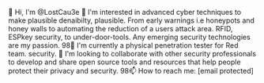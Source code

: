 👋 Hi, I'm @LostCau3e 👀 I'm interested in advanced cyber techniques to make plausible denaibilty, plausible. From early warnings i.e honeypots and honey walls to automating the reduction of a users attack area.
RFID, ESPkey security, to under-door-tools. Any emerging security technologies are my passion. 
98🌱 I'm currently a physical penetration tester for Red team. security. 
💞️ I'm looking to collaborate with other security professionals to develop and share open source tools and resources that help people protect their privacy and security. 
98📫 How to reach me: [email protected]



